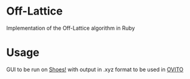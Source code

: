 # Off-Lattice
Implementation of the Off-Lattice algorithm in Ruby

# Usage

GUI to be run on [Shoes!](http://shoesrb.com/) with output in .xyz format to be used in [OVITO](http://www.ovito.org/)